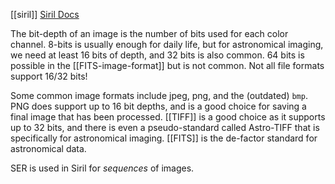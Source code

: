 [[siril]]
[Siril Docs](https://siril.readthedocs.io/en/stable/file-formats/Bit-depth.html)

The bit-depth of an image is the number of bits used for each color channel. 8-bits is usually enough for daily life, but for astronomical imaging, we need at least 16 bits of depth, and 32 bits is also common. 64 bits is possible in the [[FITS-image-format]] but is not common. Not all file formats support 16/32 bits!

Some common image formats include jpeg, png, and the (outdated) `bmp`. PNG does support up to 16 bit depths, and is a good choice for saving a final image that has been processed. [[TIFF]] is a good choice as it supports up to 32 bits, and there is even a pseudo-standard called Astro-TIFF that is specifically for astronomical imaging. [[FITS]] is the de-factor standard for astronomical data. 

SER is used in Siril for *sequences* of images.